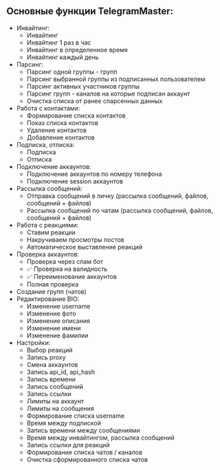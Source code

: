 <h2>Основные функции TelegramMaster:</h2>

- Инвайтинг:
    - Инвайтинг
    - Инвайтинг 1 раз в час
    - Инвайтинг в определенное время
    - Инвайтинг каждый день
- Парсинг:
    - Парсинг одной группы - групп
    - Парсинг выбранной группы из подписанных пользователем
    - Парсинг активных участников группы
    - Парсинг групп - каналов на которые подписан аккаунт
    - Очистка списка от ранее спарсенных данных
- Работа с контактами:
    - Формирование списка контактов
    - Показ списка контактов
    - Удаление контактов
    - Добавление контактов
- Подписка, отписка:
    - Подписка
    - Отписка
- Подключение аккаунтов:
    - Подключение аккаунтов по номеру телефона
    - Подключение session аккаунтов
- Рассылка сообщений:
    - Отправка сообщений в личку (рассылка сообщений, файлов, сообщений + файлов)
    - Рассылка сообщений по чатам (рассылка сообщений, файлов, сообщений + файлов)
- Работа с реакциями:
    - Ставим реакции
    - Накручиваем просмотры постов
    - Автоматическое выставление реакций
- Проверка аккаунтов:
    - Проверка через спам бот
    - ✅ Проверка на валидность
    - ✅ Переименование аккаунтов
    - Полная проверка
- Создание групп (чатов)
- Редактирование BIO:
    - Изменение username
    - Изменение фото
    - Изменение описания
    - Изменение имени
    - Изменение фамилии
- Настройки:
    - Выбор реакций
    - Запись proxy
    - Смена аккаунтов
    - Запись api_id, api_hash
    - Запись времени
    - Запись сообщений
    - Запись ссылки
    - Лимиты на аккаунт
    - Лимиты на сообщения
    - Формирование списка username
    - Время между подпиской
    - Запись времени между сообщениями
    - Время между инвайтингом, рассылка сообщений
    - Запись ссылки для реакций
    - Формирование списка чатов / каналов
    - Очистка сформированного списка чатов

